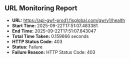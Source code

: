 ## URL Monitoring Report

- **URL:** https://api-gw1-prod1.fisglobal.com/gw/v1/health
- **Start Time:** 2025-09-22T17:51:07.483381
- **End Time:** 2025-09-22T17:51:07.643047
- **Total Time Taken:** 0.159666 seconds
- **HTTP Status Code:** 403
- **Status:** Failure
- **Failure Reason:** HTTP Status Code: 403
